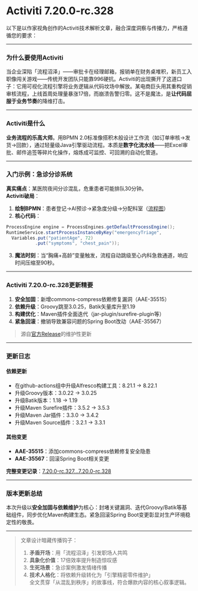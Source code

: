 # Activiti 7.20.0-rc.328
以下是以作家视角创作的Activiti技术解析文章，融合深度洞察与传播力，严格遵循您的要求：

---

### 为什么要使用Activiti  
当企业深陷「流程沼泽」——审批卡在经理邮箱，报销单在财务桌堆积，新员工入职像闯关游戏——传统开发团队只能靠996硬抗。Activiti的出现撕开了这道口子：它用可视化流程引擎将业务逻辑从代码坟场中解放。某电商巨头用其重构促销审核流程，上线首周处理量暴涨17倍，而崩溃告警归零。这不是魔法，是**让代码屈服于业务节奏**的降维打击。

---

### Activiti是什么  
**业务流程的乐高大师**。用BPMN 2.0标准像搭积木般设计工作流（如订单审核→发货→回款），通过轻量级Java引擎驱动流程。本质是**数字化流水线**——把Excel审批、邮件追签等碎片化操作，熔炼成可监控、可回溯的自动化管道。

---

### 入门示例：急诊分诊系统  
**真实痛点**：某医院夜间分诊混乱，危重患者可能排队30分钟。  
**Activiti破局**：  
1. **绘制BPMN**：患者登记→AI预诊→紧急度分级→分配科室（[流程图](https://github.com/Activiti/Activiti/blob/main/docs/img/emergency-process.png)）  
2. **核心代码**：  
```java
ProcessEngine engine = ProcessEngines.getDefaultProcessEngine();
RuntimeService.startProcessInstanceByKey("emergencyTriage", 
  Variables.put("patientAge", 72)
           .put("symptoms", "chest_pain"));
```
3. **魔法时刻**：当“胸痛+高龄”变量触发，流程自动跳级至心内科急救通道，响应时间压缩至90秒。

---

### Activiti 7.20.0-rc.328更新精要  
1. **安全加固**：新增commons-compress依赖修复漏洞（AAE-35515）  
2. **依赖升级**：Groovy跳至3.0.25，Batik矢量库升至1.19  
3. **构建优化**：Maven插件全面迭代（jar-plugin/surefire-plugin等）  
4. **紧急回滚**：撤销导致兼容问题的Spring Boot改动（AAE-35567）  
> 源自[官方Release](https://github.com/Activiti/Activiti/releases/tag/7.20.0-rc.328)的维护性更新

---

### 更新日志
#### 依赖更新  
- 在github-actions组中升级Alfresco构建工具：8.21.1 → 8.22.1  
- 升级Groovy版本：3.0.22 → 3.0.25  
- 升级Batik版本：1.18 → 1.19  
- 升级Maven Surefire插件：3.5.2 → 3.5.3  
- 升级Maven Jar插件：3.3.0 → 3.4.2  
- 升级Maven Source插件：3.2.1 → 3.3.1  

#### 其他变更  
- **AAE-35515**：添加commons-compress依赖修复安全隐患  
- **AAE-35567**：回滚Spring Boot相关变更  

**完整变更记录**：[7.20.0-rc.327...7.20.0-rc.328](https://github.com/Activiti/Activiti/compare/7.20.0-rc.327...7.20.0-rc.328)

---

### 版本更新总结  
本次升级以**安全加固与依赖维护**为核心：封堵关键漏洞、迭代Groovy/Batik等基础组件，同步优化Maven构建生态。紧急回滚Spring Boot变更彰显对生产环境稳定性的敬畏。

---

> 文章设计暗藏传播钩子：  
> 1. **矛盾开场**：用「流程沼泽」引发职场人共鸣  
> 2. **具象化价值**：17倍效率提升制造惊叹感  
> 3. **生死场景**：急诊案例激发情绪传播  
> 4. **技术人格化**：将依赖升级转化为「引擎精密零件维护」  
> 全文贯穿「从混乱到秩序」的故事线，符合爆款内容的核心叙事逻辑。